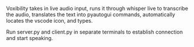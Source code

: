 Voxibility takes in live audio input, runs it through whisper live to transcribe the audio,
translates the text into pyautogui commands, automatically locates the vscode icon, and 
types.

Run server.py and client.py in separate terminals to establish connection and start
speaking.
